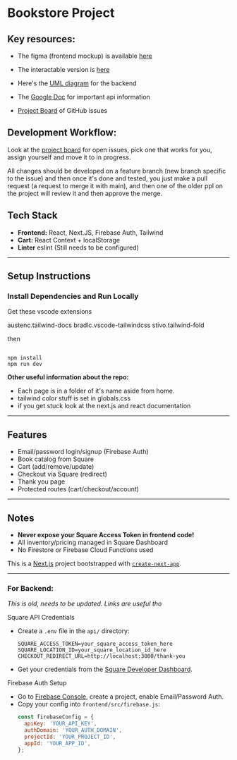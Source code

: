 # Bookstore Project

## Key resources:

- The figma (frontend mockup) is available [here](https://www.figma.com/design/Al34xSygT7JdXAEx5f4dCN/Groundworks-Website-Redesign---Adelina?node-id=1242-591&t=MRPcgBKGXxqGE7XO-1)
- The interactable version is [here](https://www.figma.com/proto/Al34xSygT7JdXAEx5f4dCN/Groundworks-Website-Redesign---Adelina?page-id=1242%3A591&node-id=1248-841&p=f&viewport=640%2C457%2C0.06&t=TLR5ffCjCBj7H6jy-1&scaling=scale-down&content-scaling=responsive&starting-point-node-id=1242%3A592)

- Here's the [UML diagram](https://lucid.app/lucidchart/289f0f0f-0f51-4941-9058-acae8b7a1fa6/edit?viewport_loc=-1419%2C-182%2C3728%2C1933%2C0_0&invitationId=inv_685847b7-897c-4279-9bb1-4733dbcaf95d) for the backend
- The [Google Doc](https://docs.google.com/document/d/1AeKpgdtLg-37bRi7_E3IqE8llGRSC2xY2aoAoLFohLA/edit?usp=sharing) for important api information
- [Project Board](https://github.com/orgs/Groundwork-Books/projects/2/views/1) of GitHub issues


## Development Workflow:
Look at the [project board](https://github.com/orgs/Groundwork-Books/projects/2/views/1) for open issues, pick one that works for you, assign yourself and move it to in progress.


All changes should be developed on a feature branch (new branch specific to the issue) and then once it's done and tested, you just make a pull request (a request to merge it with main), and then one of the older ppl on the project will review it and then approve the merge.


## Tech Stack
- **Frontend:** React, Next.JS, Firebase Auth, Tailwind
- **Cart:** React Context + localStorage
- **Linter** eslint (Still needs to be configured)

---

## Setup Instructions

### Install Dependencies and Run Locally

Get these vscode extensions

austenc.tailwind-docs
bradlc.vscode-tailwindcss
stivo.tailwind-fold

then
```

npm install
npm run dev
```

**Other useful information about the repo:**

- Each page is in a folder of it's name aside from home.
- tailwind color stuff is set in globals.css
- if you get stuck look at the next.js and react documentation

--- 
## Features
- Email/password login/signup (Firebase Auth)
- Book catalog from Square
- Cart (add/remove/update)
- Checkout via Square (redirect)
- Thank you page
- Protected routes (cart/checkout/account)

---


## Notes
- **Never expose your Square Access Token in frontend code!**
- All inventory/pricing managed in Square Dashboard
- No Firestore or Firebase Cloud Functions used 

This is a [Next.js](https://nextjs.org) project bootstrapped with [`create-next-app`](https://nextjs.org/docs/app/api-reference/cli/create-next-app).

---

### For Backend:

*This is old, needs to be updated. Links are useful tho*

 Square API Credentials


- Create a `.env` file in the `api/` directory:
  ```env
  SQUARE_ACCESS_TOKEN=your_square_access_token_here
  SQUARE_LOCATION_ID=your_square_location_id_here
  CHECKOUT_REDIRECT_URL=http://localhost:3000/thank-you
  ```
- Get your credentials from the [Square Developer Dashboard](https://developer.squareup.com/).

Firebase Auth Setup

- Go to [Firebase Console](https://console.firebase.google.com/), create a project, enable Email/Password Auth.
- Copy your config into `frontend/src/firebase.js`:
  ```js
  const firebaseConfig = {
    apiKey: 'YOUR_API_KEY',
    authDomain: 'YOUR_AUTH_DOMAIN',
    projectId: 'YOUR_PROJECT_ID',
    appId: 'YOUR_APP_ID',
  };
  ```

